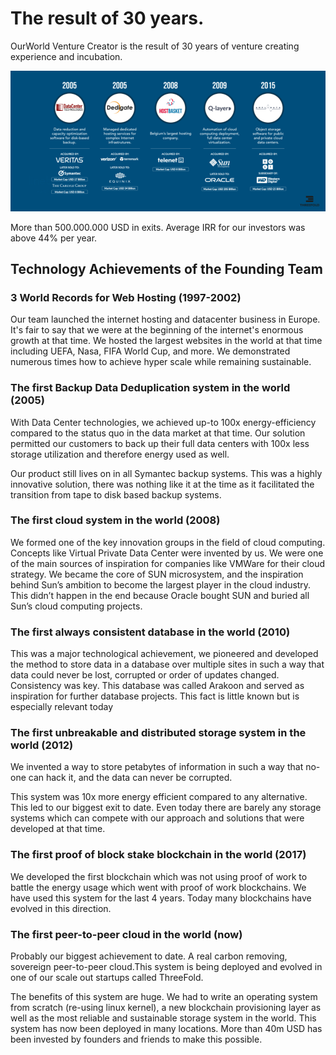 # **The result of 30 years.**

OurWorld Venture Creator is the result of 30 years of venture creating experience and incubation.

![alt_text](img/exits.png)

More than 500.000.000 USD in exits. Average IRR for our investors was above 44% per year.

## **Technology Achievements of the Founding Team**

### **3 World Records for Web Hosting (1997-2002)**

Our team launched the internet hosting and datacenter business in Europe. It's fair to say that we were at the beginning of the internet's enormous growth at that time. We hosted the largest websites in the world at that time including UEFA, Nasa, FIFA World Cup, and more. We demonstrated numerous times how to achieve hyper scale while remaining  sustainable.

### **The first Backup Data Deduplication system in the world (2005)**

With Data Center technologies, we achieved up-to 100x energy-efficiency compared to the status quo in the data market at that time. Our solution permitted our customers to back up their full data centers with 100x less storage utilization and therefore energy used as well. 

Our product still lives on in all Symantec backup systems. This was a highly innovative solution, there was nothing like it at the time as it facilitated the  transition from tape to disk based backup systems.

### **The first cloud system in the world (2008)**

We formed one of the key innovation groups in the field of cloud computing. Concepts like Virtual Private Data Center were invented by us. We were one of the main sources of inspiration for companies like VMWare for their cloud strategy. We became the core of SUN microsystem, and the inspiration behind Sun’s ambition to become the largest player in the cloud industry. This didn’t happen in the end because Oracle bought SUN and buried all Sun’s cloud computing projects.

### **The first always consistent database in the world (2010)**

This was a major technological achievement, we pioneered and developed the method to store data in a database over multiple sites in such a way that data could never be lost, corrupted or order of updates changed. Consistency was key. This database was called Arakoon and served as inspiration for further database projects. This fact is little known but is especially relevant today

### **The first unbreakable and distributed storage system in the world (2012)**

We invented a way to store petabytes of information in such a way that no-one can hack it, and the data can never be corrupted.

This system was 10x more energy efficient compared to any alternative. This led to our biggest exit to date. Even today there are barely any storage systems which can compete with our approach and solutions that were developed at that time.

### **The first proof of block stake blockchain in the world (2017)**

We developed the first blockchain which was not using proof of work to battle the energy usage which went with proof of work blockchains. We have used this system for the last 4  years. Today many blockchains have evolved in this direction.

### **The first peer-to-peer cloud in the world (now)**

Probably our biggest achievement to date. A real carbon removing, sovereign peer-to-peer cloud.This system is being deployed and evolved in one of our scale out startups called ThreeFold.

The benefits of this system are huge. We had to write an operating system from scratch (re-using linux kernel), a new blockchain provisioning layer as well as the most reliable and sustainable storage system in the world. This system has now been deployed in many locations. More than 40m USD has been invested by founders and friends to make this possible.